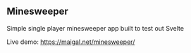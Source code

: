 ## Minesweeper
Simple single player minesweeper app built to test out Svelte  
  
Live demo:
https://maigal.net/minesweeper/

